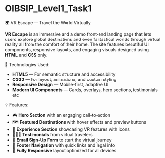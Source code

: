 # OIBSIP_Level1_Task1
🌍 VR Escape — Travel the World Virtually

**VR Escape** is an immersive and a demo front-end landing page that lets users explore global destinations and even fantastical worlds through virtual reality all from the comfort of their home. The site features beautiful UI components, responsive layouts, and engaging visuals designed using **HTML** and **CSS** only.


 🔧 Technologies Used:

- **HTML5** — For semantic structure and accessibility
- **CSS3** — For layout, animations, and custom styling
- **Responsive Design** — Mobile-first, adaptive UI
- **Modern UI Components** — Cards, overlays, hero sections, testimonials etc



💡 Features:

- 🎮 **Hero Section** with an engaging call-to-action
- 🗺️ **Featured Destinations** with hover effects and preview buttons
- 🧭 **Experience Section** showcasing VR features with icons
- 🧑‍🤝‍🧑 **Testimonials** from virtual travelers
- 📩 **Email Sign-Up Form** to start the virtual journey
- 🦶 **Footer Navigation** with quick links and legal info
- 📱 **Fully Responsive** layout optimized for all devices
